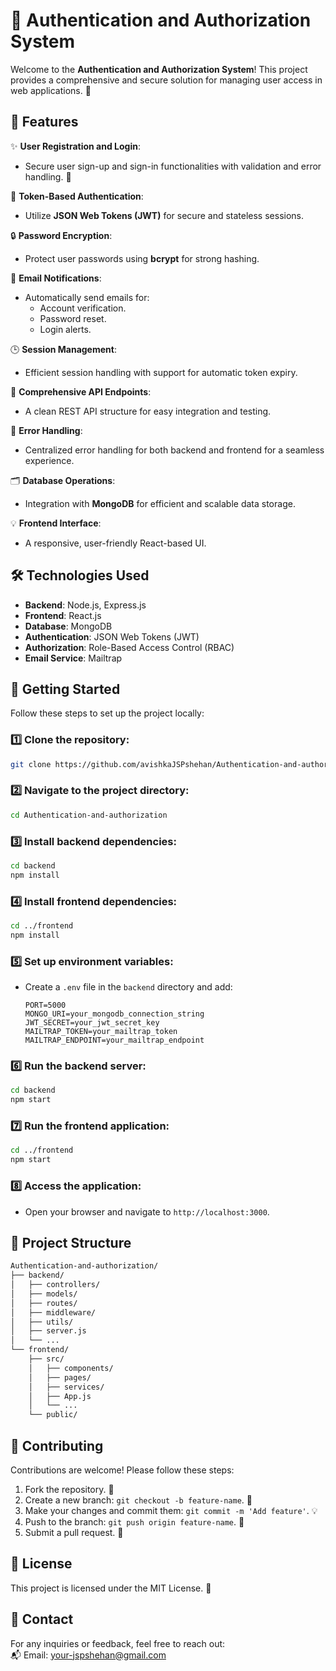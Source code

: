 # 🔐 Authentication and Authorization System  

Welcome to the **Authentication and Authorization System**! This project provides a comprehensive and secure solution for managing user access in web applications. 🚀  

## 🌟 Features  

✨ **User Registration and Login**:  
- Secure user sign-up and sign-in functionalities with validation and error handling. 📝  

🔑 **Token-Based Authentication**:  
- Utilize **JSON Web Tokens (JWT)** for secure and stateless sessions.  

🔒 **Password Encryption**:  
- Protect user passwords using **bcrypt** for strong hashing.  

📧 **Email Notifications**:  
- Automatically send emails for:  
  - Account verification.  
  - Password reset.  
  - Login alerts.  

🕒 **Session Management**:  
- Efficient session handling with support for automatic token expiry.  

📄 **Comprehensive API Endpoints**:  
- A clean REST API structure for easy integration and testing.  

🚦 **Error Handling**:  
- Centralized error handling for both backend and frontend for a seamless experience.  

🗂️ **Database Operations**:  
- Integration with **MongoDB** for efficient and scalable data storage.  

💡 **Frontend Interface**:  
- A responsive, user-friendly React-based UI.  

## 🛠️ Technologies Used  

- **Backend**: Node.js, Express.js  
- **Frontend**: React.js  
- **Database**: MongoDB  
- **Authentication**: JSON Web Tokens (JWT)  
- **Authorization**: Role-Based Access Control (RBAC)  
- **Email Service**: Mailtrap  

## 🚀 Getting Started  

Follow these steps to set up the project locally:  

### 1️⃣ Clone the repository:  
```bash  
git clone https://github.com/avishkaJSPshehan/Authentication-and-authorization.git  
```  

### 2️⃣ Navigate to the project directory:  
```bash  
cd Authentication-and-authorization  
```  

### 3️⃣ Install backend dependencies:  
```bash  
cd backend  
npm install  
```  

### 4️⃣ Install frontend dependencies:  
```bash  
cd ../frontend  
npm install  
```  

### 5️⃣ Set up environment variables:  
- Create a `.env` file in the `backend` directory and add:  
  ```env  
  PORT=5000  
  MONGO_URI=your_mongodb_connection_string  
  JWT_SECRET=your_jwt_secret_key  
  MAILTRAP_TOKEN=your_mailtrap_token
  MAILTRAP_ENDPOINT=your_mailtrap_endpoint  

  ```  

### 6️⃣ Run the backend server:  
```bash  
cd backend  
npm start  
```  

### 7️⃣ Run the frontend application:  
```bash  
cd ../frontend  
npm start  
```  

### 8️⃣ Access the application:  
- Open your browser and navigate to `http://localhost:3000`.  

## 📂 Project Structure  

```bash  
Authentication-and-authorization/  
├── backend/  
│   ├── controllers/  
│   ├── models/  
│   ├── routes/  
│   ├── middleware/  
│   ├── utils/  
│   ├── server.js  
│   └── ...  
└── frontend/  
    ├── src/  
    │   ├── components/  
    │   ├── pages/  
    │   ├── services/  
    │   ├── App.js  
    │   └── ...  
    └── public/  
```  

## 🤝 Contributing  

Contributions are welcome! Please follow these steps:  

1. Fork the repository. 🍴  
2. Create a new branch: `git checkout -b feature-name`. 🌿  
3. Make your changes and commit them: `git commit -m 'Add feature'`. 💡  
4. Push to the branch: `git push origin feature-name`. 🚀  
5. Submit a pull request. 🔄  

## 📝 License  

This project is licensed under the MIT License. 📄  

## 📧 Contact  

For any inquiries or feedback, feel free to reach out:  
📬 Email: [your-jspshehan@gmail.com](mailto:your-jspshehan@gmail.com)  
